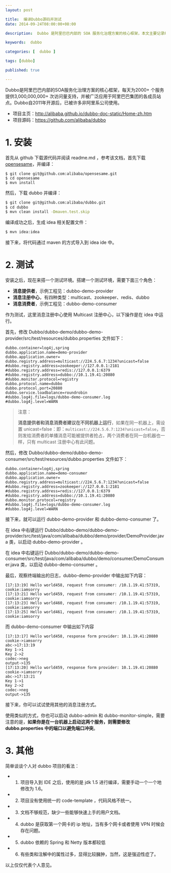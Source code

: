 ```yaml
---
layout: post

title:  编译Dubbo源码并测试
date: 2014-09-24T08:00:00+08:00

description:  Dubbo 是阿里巴巴内部的 SOA 服务化治理方案的核心框架，本文主要记录编译 Dubbo 源码和测试的过程。

keywords:  dubbo

categories: [  dubbo ]

tags: [dubbo]

published: true

---
```


Dubbo是阿里巴巴内部的SOA服务化治理方案的核心框架，每天为2000+ 个服务提供3,000,000,000+ 次访问量支持，并被广泛应用于阿里巴巴集团的各成员站点。Dubbo自2011年开源后，已被许多非阿里系公司使用。 

- 项目主页：<http://alibaba.github.io/dubbo-doc-static/Home-zh.htm> 
- 项目源码：<https://github.com/alibaba/dubbo>

# 1. 安装

首先从 github 下载源代码并阅读 readme.md ，参考该文档，首先下载 [opensesame](https://github.com/alibaba/opensesame)，并编译：

~~~
$ git clone git@github.com:alibaba/opensesame.git
$ cd opensesame
$ mvn install
~~~

然后，下载 dubbo 并编译：

~~~bash
$ git clone git@github.com:alibaba/dubbo.git
$ cd dubbo
$ mvn clean install -Dmaven.test.skip
~~~

编译成功之后，生成 idea 相关配置文件：

~~~bash
$ mvn idea:idea
~~~

接下来，将代码通过 maven 的方式导入到 idea ide 中。


# 2. 测试

安装之后，现在来搭一个测试环境。搭建一个测试环境，需要下面三个角色：

- **消息提供者**，示例工程见：dubbo-demo-provider
- **消息注册中心**，有四种类型：multicast、zookeeper、redis、dubbo
- **消息消费者**，示例工程见：dubbo-demo-consumer

作为测试，这里消息注册中心使用 Multicast 注册中心，以下操作是在 idea 中运行。

首先，修改 Dubbo/dubbo-demo/dubbo-demo-provider/src/test/resources/dubbo.properties 文件如下：

~~~properties
dubbo.container=log4j,spring
dubbo.application.name=demo-provider
dubbo.application.owner=
dubbo.registry.address=multicast://224.5.6.7:1234?unicast=false
#dubbo.registry.address=zookeeper://127.0.0.1:2181
#dubbo.registry.address=redis://127.0.0.1:6379
#dubbo.registry.address=dubbo://10.1.19.41:20880
#dubbo.monitor.protocol=registry
dubbo.protocol.name=dubbo
dubbo.protocol.port=20880
dubbo.service.loadbalance=roundrobin
#dubbo.log4j.file=logs/dubbo-demo-consumer.log
#dubbo.log4j.level=WARN
~~~

>注意：
>
> **消息提供者和消息消费者建议在不同机器上运行**，如果在同一机器上，需设置 unicast=false：即：`multicast://224.5.6.7:1234?unicast=false`，否则发给消费者的单播消息可能被提供者抢占，两个消费者在同一台机器也一样，只有 multicast 注册中心有此问题。

然后，修改 Dubbo/dubbo-demo/dubbo-demo-consumer/src/test/resources/dubbo.properties 文件如下：

~~~properties
dubbo.container=log4j,spring
dubbo.application.name=demo-consumer
dubbo.application.owner=
dubbo.registry.address=multicast://224.5.6.7:1234?unicast=false
#dubbo.registry.address=zookeeper://127.0.0.1:2181
#dubbo.registry.address=redis://127.0.0.1:6379
#dubbo.registry.address=dubbo://10.1.19.41:20880
dubbo.monitor.protocol=registry
#dubbo.log4j.file=logs/dubbo-demo-consumer.log
#dubbo.log4j.level=WARN
~~~

接下来，就可以运行 dubbo-demo-provider 和 dubbo-demo-consumer 了。

在 idea 中右键运行 Dubbo/dubbo-demo/dubbo-demo-provider/src/test/java/com/alibaba/dubbo/demo/provider/DemoProvider.java 类，以启动 dubbo-demo-provider 。

在 idea 中右键运行 Dubbo/dubbo-demo/dubbo-demo-consumer/src/test/java/com/alibaba/dubbo/demo/consumer/DemoConsumer.java 类，以启动 dubbo-demo-consumer 。

最后，观察终端输出的日志，dubbo-demo-provider 中输出如下内容：

~~~
[17:13:19] Hello world458, request from consumer: /10.1.19.41:57319, cookie:iamsorry
[17:13:21] Hello world459, request from consumer: /10.1.19.41:57319, cookie:iamsorry
[17:13:23] Hello world460, request from consumer: /10.1.19.41:57319, cookie:iamsorry
[17:13:25] Hello world461, request from consumer: /10.1.19.41:57319, cookie:iamsorry
~~~

而 dubbo-demo-consumer 中输出如下内容

~~~
[17:13:17] Hello world458, response form provider: 10.1.19.41:20880
cookie->iamsorry
abc->17:13:19
Key 1->1
Key 2->2
codec->neg
output->135
[17:13:20] Hello world459, response form provider: 10.1.19.41:20880
cookie->iamsorry
abc->17:13:21
Key 1->1
Key 2->2
codec->neg
output->135
~~~

接下来，你可以试试使用其他的消息注册方式。

使用类似的方式，你也可以启动 dubbo-admin 和 dubbo-monitor-simple，需要注意的是，**如果你是在一台机器上启动这两个服务，则需要修改 dubbo.properties 中的端口以避免端口冲突**。

# 3. 其他

简单谈谈个人对 dubbo 项目的看法：

- 1. 项目导入到 IDE 之后，使用的是 jdk 1.5 进行编译，需要手动一个一个地修改为 1.6。
- 2. 项目没有使用统一的 code-template ，代码风格不统一。
- 3. 文档不够规范，缺少一些能够快速上手的用户文档。
- 4. dubbo 是获取第一个网卡的 ip 地址，当有多个网卡或者使用 VPN 时候会存在问题。
- 5. dubbo 依赖的 Spring 和 Netty 版本都较低
- 6. 有些类和注解中的属性过多，显得比较臃肿，当然，这是强迫性症了。

以上仅仅代表个人意见。






